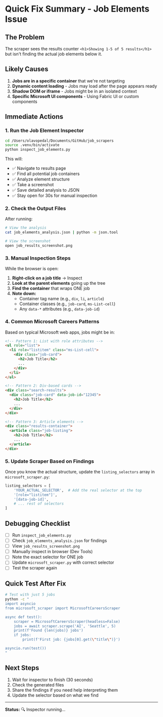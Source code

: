 # Quick Fix Summary - Job Elements Issue

## The Problem

The scraper sees the results counter `<h1>Showing 1-5 of 5 results</h1>` but isn't finding the actual job elements below it.

## Likely Causes

1. **Jobs are in a specific container** that we're not targeting
2. **Dynamic content loading** - Jobs may load after the page appears ready
3. **Shadow DOM or iframe** - Jobs might be in an isolated context
4. **Specific Microsoft UI components** - Using Fabric UI or custom components

## Immediate Actions

### 1. Run the Job Element Inspector

```bash
cd /Users/olavopedal/Documents/GitHub/job_scrapers
source .venv/bin/activate
python inspect_job_elements.py
```

This will:
- ✅ Navigate to results page
- ✅ Find all potential job containers
- ✅ Analyze element structure
- ✅ Take a screenshot
- ✅ Save detailed analysis to JSON
- ✅ Stay open for 30s for manual inspection

### 2. Check the Output Files

After running:
```bash
# View the analysis
cat job_elements_analysis.json | python -m json.tool

# View the screenshot
open job_results_screenshot.png
```

### 3. Manual Inspection Steps

While the browser is open:

1. **Right-click on a job title** → Inspect
2. **Look at the parent elements** going up the tree
3. **Find the container** that wraps ONE job
4. **Note down:**
   - Container tag name (e.g., `div`, `li`, `article`)
   - Container classes (e.g., `job-card`, `ms-List-cell`)
   - Any `data-*` attributes (e.g., `data-job-id`)

### 4. Common Microsoft Careers Patterns

Based on typical Microsoft web apps, jobs might be in:

```html
<!-- Pattern 1: List with role attributes -->
<ul role="list">
  <li role="listitem" class="ms-List-cell">
    <div class="job-card">
      <h2>Job Title</h2>
      ...
    </div>
  </li>
</ul>

<!-- Pattern 2: Div-based cards -->
<div class="search-results">
  <div class="job-card" data-job-id="12345">
    <h2>Job Title</h2>
    ...
  </div>
</div>

<!-- Pattern 3: Article elements -->
<div class="results-container">
  <article class="job-listing">
    <h2>Job Title</h2>
    ...
  </article>
</div>
```

### 5. Update Scraper Based on Findings

Once you know the actual structure, update the `listing_selectors` array in `microsoft_scraper.py`:

```python
listing_selectors = [
    'YOUR_ACTUAL_SELECTOR',  # Add the real selector at the top
    '[role="listitem"]',
    '[data-job-id]',
    # ... rest of selectors
]
```

## Debugging Checklist

- [ ] Run `inspect_job_elements.py`
- [ ] Check `job_elements_analysis.json` for findings
- [ ] View `job_results_screenshot.png`
- [ ] Manually inspect in browser (Dev Tools)
- [ ] Note the exact selector for ONE job
- [ ] Update `microsoft_scraper.py` with correct selector
- [ ] Test the scraper again

## Quick Test After Fix

```bash
# Test with just 5 jobs
python -c "
import asyncio
from microsoft_scraper import MicrosoftCareersScraper

async def test():
    scraper = MicrosoftCareersScraper(headless=False)
    jobs = await scraper.scrape('AI', 'Seattle', 5)
    print(f'Found {len(jobs)} jobs')
    if jobs:
        print(f'First job: {jobs[0].get(\"title\")}')

asyncio.run(test())
"
```

## Next Steps

1. Wait for inspector to finish (30 seconds)
2. Check the generated files
3. Share the findings if you need help interpreting them
4. Update the selector based on what we find

---

**Status:** 🔍 Inspector running...
